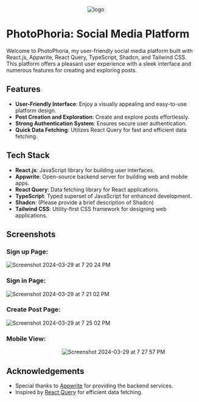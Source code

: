 &nbsp;&nbsp;&nbsp;&nbsp;&nbsp;&nbsp;&nbsp;&nbsp;&nbsp;&nbsp;&nbsp;&nbsp;&nbsp;&nbsp;&nbsp;&nbsp;&nbsp;&nbsp;&nbsp;&nbsp;&nbsp;&nbsp;&nbsp;&nbsp;&nbsp;&nbsp;&nbsp;&nbsp;&nbsp;&nbsp;&nbsp;&nbsp;&nbsp;&nbsp;&nbsp;&nbsp;&nbsp;&nbsp;&nbsp;&nbsp;&nbsp;&nbsp;&nbsp;&nbsp;&nbsp;&nbsp;&nbsp;&nbsp;&nbsp;&nbsp;&nbsp;&nbsp;&nbsp; ![logo](https://github.com/hannaa12/PhotoPhoria---Social-Media/assets/46474296/17f0c5de-76fd-4817-9efe-97105ed43bcc)


# PhotoPhoria: Social Media Platform

Welcome to PhotoPhoria, my user-friendly social media platform built with React.js, Appwrite, React Query, TypeScript, Shadcn, and Tailwind CSS. This platform offers a pleasant user experience with a sleek interface and numerous features for creating and exploring posts.

## Features

- **User-Friendly Interface**: Enjoy a visually appealing and easy-to-use platform design.
- **Post Creation and Exploration**: Create and explore posts effortlessly.
- **Strong Authentication System**: Ensures secure user authentication.
- **Quick Data Fetching**: Utilizes React Query for fast and efficient data fetching.

## Tech Stack

- **React.js**: JavaScript library for building user interfaces.
- **Appwrite**: Open-source backend server for building web and mobile apps.
- **React Query**: Data fetching library for React applications.
- **TypeScript**: Typed superset of JavaScript for enhanced development.
- **Shadcn**: (Please provide a brief description of Shadcn)
- **Tailwind CSS**: Utility-first CSS framework for designing web applications.

## Screenshots

### Sign up Page: 

![Screenshot 2024-03-29 at 7 20 24 PM](https://github.com/hannaa12/PhotoPhoria---Social-Media/assets/46474296/853c4b7e-a6e0-401b-8f83-413f51428c78)


### Sign in Page: 

![Screenshot 2024-03-29 at 7 21 02 PM](https://github.com/hannaa12/PhotoPhoria---Social-Media/assets/46474296/4c2057c0-a455-411b-a4c4-9260b15f5d66)


### Create Post Page: 

![Screenshot 2024-03-29 at 7 25 02 PM](https://github.com/hannaa12/PhotoPhoria---Social-Media/assets/46474296/61560d77-e196-4e22-947c-19ac5b22eefb)


### Mobile View: 

&nbsp;&nbsp;&nbsp;&nbsp;&nbsp;&nbsp;&nbsp;&nbsp;&nbsp;&nbsp;&nbsp;&nbsp;&nbsp;&nbsp;&nbsp;&nbsp;&nbsp;&nbsp;&nbsp;&nbsp;&nbsp;&nbsp;&nbsp;&nbsp;&nbsp;&nbsp;&nbsp;&nbsp;&nbsp;&nbsp;&nbsp;&nbsp;&nbsp;&nbsp;&nbsp;&nbsp; ![Screenshot 2024-03-29 at 7 27 57 PM](https://github.com/hannaa12/PhotoPhoria---Social-Media/assets/46474296/8a45b903-66f9-466b-906d-2d48b2d4695e)


## Acknowledgements

- Special thanks to [Appwrite](https://appwrite.io/) for providing the backend services.
- Inspired by [React Query](https://react-query.tanstack.com/) for efficient data fetching.
